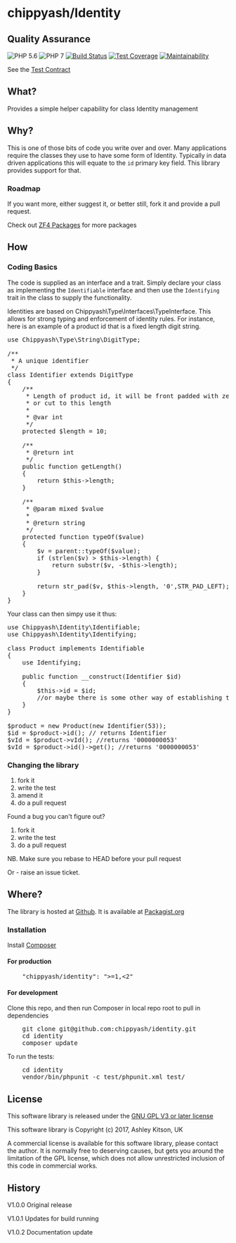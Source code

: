 # chippyash/Identity

## Quality Assurance

![PHP 5.6](https://img.shields.io/badge/PHP-5.6-blue.svg)
![PHP 7](https://img.shields.io/badge/PHP-7-blue.svg)
[![Build Status](https://travis-ci.org/chippyash/identity.svg)](https://travis-ci.org/chippyash/Identity)
[![Test Coverage](https://api.codeclimate.com/v1/badges/fc8854ae418eacd98d3d/test_coverage)](https://codeclimate.com/github/chippyash/identity/test_coverage)
[![Maintainability](https://api.codeclimate.com/v1/badges/fc8854ae418eacd98d3d/maintainability)](https://codeclimate.com/github/chippyash/identity/maintainability)

See the [Test Contract](https://github.com/chippyash/identity/blob/master/docs/Test-Contract.md)

## What?

Provides a simple helper capability for class Identity management

## Why?

This is one of those bits of code you write over and over.  Many applications require 
the classes they use to have some form of Identity.  Typically in data driven applications
this will equate to the `id` primary key field.  This library provides support for that.
   
### Roadmap

   
If you want more, either suggest it, or better still, fork it and provide a pull request.

Check out [ZF4 Packages](http://zf4.biz/packages?utm_source=github&utm_medium=web&utm_campaign=blinks&utm_content=identity) for more packages

## How

### Coding Basics

The code is supplied as an interface and a trait.  Simply declare your class as
implementing the `Identifiable` interface and then use the `Identifying` trait in the
class to supply the functionality.

Identities are based on Chippyash\Type\Interfaces\TypeInterface.  This allows for
strong typing and enforcement of identity rules.  For instance, here is an example
of a product id that is a fixed length digit string.

<pre>
use Chippyash\Type\String\DigitType;

/**
 * A unique identifier
 */
class Identifier extends DigitType
{
    /**
     * Length of product id, it will be front padded with zeros to this length
     * or cut to this length
     *
     * @var int
     */
    protected $length = 10;

    /**
     * @return int
     */
    public function getLength()
    {
        return $this->length;
    }

    /**
     * @param mixed $value
     *
     * @return string
     */
    protected function typeOf($value)
    {
        $v = parent::typeOf($value);
        if (strlen($v) > $this->length) {
            return substr($v, -$this->length);
        }

        return str_pad($v, $this->length, '0',STR_PAD_LEFT);
    }
}
</pre> 

Your class can then simpy use it thus:

<pre>
use Chippyash\Identity\Identifiable;
use Chippyash\Identity\Identifying;

class Product implements Identifiable
{
	use Identifying;
	
	public function __construct(Identifier $id)
	{
		$this->id = $id;
		//or maybe there is some other way of establishing the identity
	}
}

$product = new Product(new Identifier(53));
$id = $product->id(); // returns Identifier
$vId = $product->vId(); //returns '0000000053'
$vId = $product->id()->get(); //returns '0000000053'
</pre>

### Changing the library

1.  fork it
2.  write the test
3.  amend it
4.  do a pull request

Found a bug you can't figure out?

1.  fork it
2.  write the test
3.  do a pull request

NB. Make sure you rebase to HEAD before your pull request

Or - raise an issue ticket.

## Where?

The library is hosted at [Github](https://github.com/chippyash/identity). It is
available at [Packagist.org](https://packagist.org/packages/chippyash/identity)

### Installation

Install [Composer](https://getcomposer.org/)

#### For production

<pre>
    "chippyash/identity": ">=1,<2"
</pre>

#### For development

Clone this repo, and then run Composer in local repo root to pull in dependencies

<pre>
    git clone git@github.com:chippyash/identity.git
    cd identity
    composer update
</pre>

To run the tests:

<pre>
    cd identity
    vendor/bin/phpunit -c test/phpunit.xml test/
</pre>

## License

This software library is released under the [GNU GPL V3 or later license](http://www.gnu.org/copyleft/gpl.html)

This software library is Copyright (c) 2017, Ashley Kitson, UK

A commercial license is available for this software library, please contact the author. 
It is normally free to deserving causes, but gets you around the limitation of the GPL
license, which does not allow unrestricted inclusion of this code in commercial works.

## History

V1.0.0 Original release

V1.0.1 Updates for build running

V1.0.2 Documentation update
